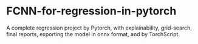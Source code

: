 # FCNN-for-regression-in-pytorch
A complete regression project by Pytorch, with explainability, grid-search, final reports, exporting the model in onnx format, and by TorchScript.
